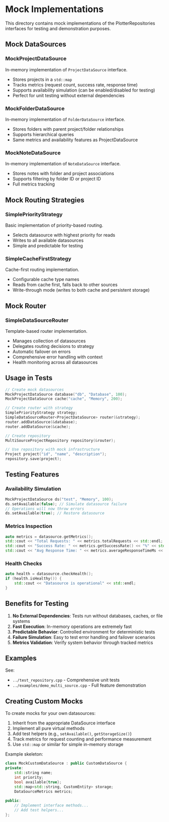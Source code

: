 # Mock Implementations

This directory contains mock implementations of the PlotterRepositories interfaces for testing and demonstration purposes.

## Mock DataSources

### MockProjectDataSource
In-memory implementation of `ProjectDataSource` interface.
- Stores projects in a `std::map`
- Tracks metrics (request count, success rate, response time)
- Supports availability simulation (can be enabled/disabled for testing)
- Perfect for unit testing without external dependencies

### MockFolderDataSource
In-memory implementation of `FolderDataSource` interface.
- Stores folders with parent project/folder relationships
- Supports hierarchical queries
- Same metrics and availability features as ProjectDataSource

### MockNoteDataSource
In-memory implementation of `NoteDataSource` interface.
- Stores notes with folder and project associations
- Supports filtering by folder ID or project ID
- Full metrics tracking

## Mock Routing Strategies

### SimplePriorityStrategy
Basic implementation of priority-based routing.
- Selects datasource with highest priority for reads
- Writes to all available datasources
- Simple and predictable for testing

### SimpleCacheFirstStrategy
Cache-first routing implementation.
- Configurable cache type names
- Reads from cache first, falls back to other sources
- Write-through mode (writes to both cache and persistent storage)

## Mock Router

### SimpleDataSourceRouter<T>
Template-based router implementation.
- Manages collection of datasources
- Delegates routing decisions to strategy
- Automatic failover on errors
- Comprehensive error handling with context
- Health monitoring across all datasources

## Usage in Tests

```cpp
// Create mock datasources
MockProjectDataSource database("db", "Database", 100);
MockProjectDataSource cache("cache", "Memory", 200);

// Create router with strategy
SimplePriorityStrategy strategy;
SimpleDataSourceRouter<ProjectDataSource> router(&strategy);
router.addDataSource(&database);
router.addDataSource(&cache);

// Create repository
MultiSourceProjectRepository repository(&router);

// Use repository with mock infrastructure
Project project("id", "name", "description");
repository.save(project);
```

## Testing Features

### Availability Simulation
```cpp
MockProjectDataSource ds("test", "Memory", 100);
ds.setAvailable(false); // Simulate datasource failure
// Operations will now throw errors
ds.setAvailable(true); // Restore datasource
```

### Metrics Inspection
```cpp
auto metrics = datasource.getMetrics();
std::cout << "Total Requests: " << metrics.totalRequests << std::endl;
std::cout << "Success Rate: " << metrics.getSuccessRate() << "%" << std::endl;
std::cout << "Avg Response Time: " << metrics.averageResponseTimeMs << "ms" << std::endl;
```

### Health Checks
```cpp
auto health = datasource.checkHealth();
if (health.isHealthy()) {
    std::cout << "Datasource is operational" << std::endl;
}
```

## Benefits for Testing

1. **No External Dependencies**: Tests run without databases, caches, or file systems
2. **Fast Execution**: In-memory operations are extremely fast
3. **Predictable Behavior**: Controlled environment for deterministic tests
4. **Failure Simulation**: Easy to test error handling and failover scenarios
5. **Metrics Validation**: Verify system behavior through tracked metrics

## Examples

See:
- `../test_repository.cpp` - Comprehensive unit tests
- `../examples/demo_multi_source.cpp` - Full feature demonstration

## Creating Custom Mocks

To create mocks for your own datasources:

1. Inherit from the appropriate DataSource interface
2. Implement all pure virtual methods
3. Add test helpers (e.g., `setAvailable()`, `getStorageSize()`)
4. Track metrics for request counting and performance measurement
5. Use `std::map` or similar for simple in-memory storage

Example skeleton:
```cpp
class MockCustomDataSource : public CustomDataSource {
private:
    std::string name;
    int priority;
    bool available{true};
    std::map<std::string, CustomEntity> storage;
    DataSourceMetrics metrics;
    
public:
    // Implement interface methods...
    // Add test helpers...
};
```
